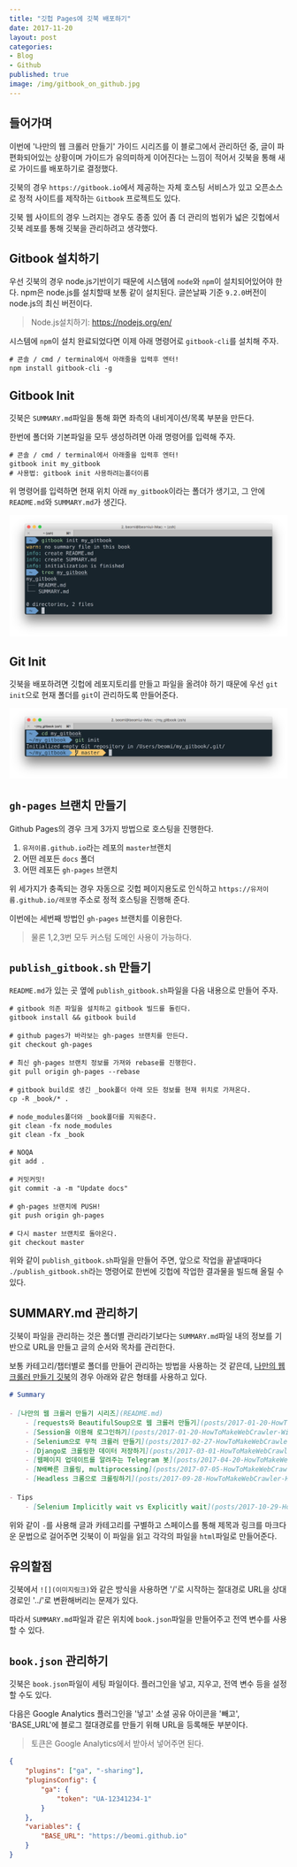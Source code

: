 ```yaml
---
title: "깃헙 Pages에 깃북 배포하기"
date: 2017-11-20
layout: post
categories:
- Blog
- Github
published: true
image: /img/gitbook_on_github.jpg
---
```


## 들어가며

이번에 '나만의 웹 크롤러 만들기' 가이드 시리즈를 이 블로그에서 관리하던 중, 글이 파편화되어있는 상황이며 가이드가 유의미하게 이어진다는 느낌이 적어서 깃북을 통해 새로 가이드를 배포하기로 결정했다.

깃북의 경우 `https://gitbook.io`에서 제공하는 자체 호스팅 서비스가 있고 오픈소스로 정적 사이트를 제작하는 `Gitbook` 프로젝트도 있다.

깃북 웹 사이트의 경우 느려지는 경우도 종종 있어 좀 더 관리의 범위가 넓은 깃헙에서 깃북 레포를 통해 깃북을 관리하려고 생각했다.

## Gitbook 설치하기

우선 깃북의 경우 node.js기반이기 때문에 시스템에 `node`와 `npm`이 설치되어있어야 한다. npm은 node.js를 설치할때 보통 같이 설치된다. 글쓴날짜 기준 `9.2.0`버전이 node.js의 최신 버전이다.

> Node.js설치하기: https://nodejs.org/en/ 

시스템에 `npm`이 설치 완료되었다면 이제 아래 명령어로 `gitbook-cli`를 설치해 주자.

```shell
# 콘솔 / cmd / terminal에서 아래줄을 입력후 엔터!
npm install gitbook-cli -g
```

## Gitbook Init

깃북은 `SUMMARY.md`파일을 통해 화면 좌측의 내비게이션/목록 부분을 만든다.

한번에 폴더와 기본파일을 모두 생성하려면 아래 명령어를 입력해 주자.

```shell
# 콘솔 / cmd / terminal에서 아래줄을 입력후 엔터!
gitbook init my_gitbook
# 사용법: gitbook init 사용하려는폴더이름
```

위 명령어를 입력하면 현재 위치 아래 `my_gitbook`이라는 폴더가 생기고, 그 안에 `README.md`와 `SUMMARY.md`가 생긴다.

![](/img/dropbox/ss2017-11-20%2021.05.27.png)

## Git Init

깃북을 배포하려면 깃헙에 레포지토리를 만들고 파일을 올려야 하기 때문에 우선 `git init`으로 현재 폴더를 `git`이 관리하도록 만들어준다.

![](/img/dropbox/ss2017-11-20%2021.06.31.png)

## `gh-pages` 브랜치 만들기

Github Pages의 경우 크게 3가지 방법으로 호스팅을 진행한다.

1. `유저이름.github.io`라는 레포의 `master`브랜치 
2. 어떤 레포든 `docs` 폴더
3. 어떤 레포든 `gh-pages` 브랜치

위 세가지가 충족되는 경우 자동으로 깃헙 페이지용도로 인식하고 `https://유저이름.github.io/레포명` 주소로 정적 호스팅을 진행해 준다.

이번에는 세번째 방법인 `gh-pages` 브랜치를 이용한다. 

> 물론 1,2,3번 모두 커스텀 도메인 사용이 가능하다.

## `publish_gitbook.sh` 만들기

`README.md`가 있는 곳 옆에 `publish_gitbook.sh`파일을 다음 내용으로 만들어 주자.

```shell
# gitbook 의존 파일을 설치하고 gitbook 빌드를 돌린다.
gitbook install && gitbook build

# github pages가 바라보는 gh-pages 브랜치를 만든다.
git checkout gh-pages

# 최신 gh-pages 브랜치 정보를 가져와 rebase를 진행한다.
git pull origin gh-pages --rebase

# gitbook build로 생긴 _book폴더 아래 모든 정보를 현재 위치로 가져온다.
cp -R _book/* .

# node_modules폴더와 _book폴더를 지워준다.
git clean -fx node_modules
git clean -fx _book

# NOQA
git add .

# 커밋커밋!
git commit -a -m "Update docs"

# gh-pages 브랜치에 PUSH!
git push origin gh-pages

# 다시 master 브랜치로 돌아온다.
git checkout master
```

위와 같이 `publish_gitbook.sh`파일을 만들어 주면, 앞으로 작업을 끝낼때마다 `./publish_gitbook.sh`라는 명령어로 한번에 깃헙에 작업한 결과물을 빌드해 올릴 수 있다.

## SUMMARY.md 관리하기 

깃북이 파일을 관리하는 것은 폴더별 관리라기보다는 `SUMMARY.md`파일 내의 정보를 기반으로 URL을 만들고 글의 순서와 목차를 관리한다.

보통 카테고리/챕터별로 폴더를 만들어 관리하는 방법을 사용하는 것 같은데, [나만의 웹 크롤러 만들기 깃북](https://beomi.github.io/gb-crawling/)의 경우 아래와 같은 형태를 사용하고 있다.

```markdown
# Summary

- [나만의 웹 크롤러 만들기 시리즈](README.md)
    - [requests와 BeautifulSoup으로 웹 크롤러 만들기](posts/2017-01-20-HowToMakeWebCrawler.md)
    - [Session을 이용해 로그인하기](posts/2017-01-20-HowToMakeWebCrawler-With-Login.md)
    - [Selenium으로 무적 크롤러 만들기](posts/2017-02-27-HowToMakeWebCrawler-With-Selenium.md)
    - [Django로 크롤링한 데이터 저장하기](posts/2017-03-01-HowToMakeWebCrawler-Save-with-Django.md)
    - [웹페이지 업데이트를 알려주는 Telegram 봇](posts/2017-04-20-HowToMakeWebCrawler-Notice-with-Telegram.md)
    - [N배빠른 크롤링, multiprocessing](posts/2017-07-05-HowToMakeWebCrawler-with-Multiprocess.md)
    - [Headless 크롬으로 크롤링하기](posts/2017-09-28-HowToMakeWebCrawler-Headless-Chrome.md)

- Tips
    - [Selenium Implicitly wait vs Explicitly wait](posts/2017-10-29-HowToMakeWebCrawler-ImplicitWait-vs-ExplicitWait.md)
```

위와 같이 `-`를 사용해 글과 카테고리를 구별하고 스페이스를 통해 제목과 링크를 마크다운 문법으로 걸어주면 깃북이 이 파일을 읽고 각각의 파일을 `html`파일로 만들어준다.

## 유의할점

깃북에서 `![](이미지링크)`와 같은 방식을 사용하면 '/'로 시작하는 절대경로 URL을 상대경로인 '../'로 변환해버리는 문제가 있다.

따라서 `SUMMARY.md`파일과 같은 위치에 `book.json`파일을 만들어주고 전역 변수를 사용할 수 있다.

## `book.json` 관리하기 

깃북은 `book.json`파일이 세팅 파일이다. 플러그인을 넣고, 지우고, 전역 변수 등을 설정할 수도 있다.

다음은 Google Analytics 플러그인을 '넣고' 소셜 공유 아이콘을 '빼고', 'BASE_URL'에 블로그 절대경로를 만들기 위해 URL을 등록해둔 부분이다.

> 토큰은 Google Analytics에서 받아서 넣어주면 된다.

```json
{
    "plugins": ["ga", "-sharing"],
    "pluginsConfig": {
        "ga": {
            "token": "UA-12341234-1"
        }
    },
    "variables": {
        "BASE_URL": "https://beomi.github.io"
    }
}
```
